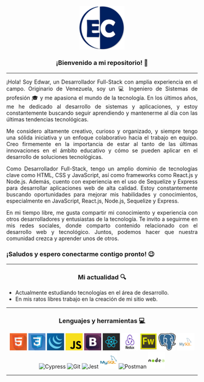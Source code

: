 <div align="center">
  <img src="https://raw.githubusercontent.com/edcastillob/Countries-ProyectoIndividual/main/client/src/assets/ec.png" width="120">
</div>

<div align="justify">
  <h3 align="center">¡Bienvenido a mi repositorio! 👋</h3>
  <hr />
  <p>¡Hola! Soy Edwar, un Desarrollador Full-Stack con amplia experiencia en el campo. Originario de Venezuela, soy un 💻 Ingeniero de Sistemas de profesión 🎓 y me apasiona el mundo de la tecnología. En los últimos años, me he dedicado al desarrollo de sistemas y aplicaciones, y estoy constantemente buscando seguir aprendiendo y mantenerme al día con las últimas tendencias tecnológicas.</p>

  <p>Me considero altamente creativo, curioso y organizado, y siempre tengo una sólida iniciativa y un enfoque colaborativo hacia el trabajo en equipo. Creo firmemente en la importancia de estar al tanto de las últimas innovaciones en el ámbito educativo y cómo se pueden aplicar en el desarrollo de soluciones tecnológicas.</p>

  <p>Como Desarrollador Full-Stack, tengo un amplio dominio de tecnologías clave como HTML, CSS y JavaScript, así como frameworks como React.js y Node.js. Además, cuento con experiencia en el uso de Sequelize y Express para desarrollar aplicaciones web de alta calidad. Estoy constantemente buscando oportunidades para mejorar mis habilidades y conocimientos, especialmente en JavaScript, React.js, Node.js, Sequelize y Express.</p>

  <p>En mi tiempo libre, me gusta compartir mi conocimiento y experiencia con otros desarrolladores y entusiastas de la tecnología. Te invito a seguirme en mis redes sociales, donde comparto contenido relacionado con el desarrollo web y tecnológico. Juntos, podemos hacer que nuestra comunidad crezca y aprender unos de otros.</p>

  <h3>¡Saludos y espero conectarme contigo pronto! 😉</h3>
</div>

<hr />

<h3 align="center">Mi actualidad 🔍</h3>
<ul>
  <li>Actualmente estudiando tecnologías en el área de desarrollo.</li>
  <li>En mis ratos libres trabajo en la creación de mi sitio web.</li>
</ul>
<hr />
<h3 align="center">Lenguajes y herramientas 💻</h3>
<div align="center">
  <img title="Html" width="45" height="45" src="https://raw.githubusercontent.com/edcastillob/My_Firts_Portafolio/0be69f5962cc338cbb2cc67d4fd7e0172ae68baf/assets/icons/html.svg" alt="html">
  <img title="Css" width="45" height="45" src="https://raw.githubusercontent.com/edcastillob/My_Firts_Portafolio/0be69f5962cc338cbb2cc67d4fd7e0172ae68baf/assets/icons/css.svg" alt="css">
  <img title="JQuery" width="45" height="45" src="https://raw.githubusercontent.com/edcastillob/My_Firts_Portafolio/0be69f5962cc338cbb2cc67d4fd7e0172ae68baf/assets/icons/jquery.svg" alt="jquery">
  <img title="JavaScript" width="45" height="45" src="https://raw.githubusercontent.com/edcastillob/My_Firts_Portafolio/0be69f5962cc338cbb2cc67d4fd7e0172ae68baf/assets/icons/Javascript.png" alt="javascript">
 
  <img title="Bootstrap" width="45" height="45" src="https://raw.githubusercontent.com/edcastillob/My_Firts_Portafolio/0be69f5962cc338cbb2cc67d4fd7e0172ae68baf/assets/icons/bootstrap.svg" alt="bootstrap">
  <img title="React" width="45" height="45" src="https://raw.githubusercontent.com/edcastillob/My_Firts_Portafolio/0be69f5962cc338cbb2cc67d4fd7e0172ae68baf/assets/icons/react.svg" alt="react">
  <img title="Redux" width="45" height="45" src="https://raw.githubusercontent.com/edcastillob/My_Firts_Portafolio/0be69f5962cc338cbb2cc67d4fd7e0172ae68baf/assets/icons/Redux.png" alt="redux">
  <img title="Fireworks" width="45" height="45" src="https://raw.githubusercontent.com/edcastillob/My_Firts_Portafolio/0be69f5962cc338cbb2cc67d4fd7e0172ae68baf/assets/icons/fireworks.png" alt="fireworks">
  <img title="Postgresql" width="45" height="45" src="https://raw.githubusercontent.com/edcastillob/My_Firts_Portafolio/0be69f5962cc338cbb2cc67d4fd7e0172ae68baf/assets/icons/Postgresql.png" alt="Postgresql">
  <img title="Mysql" width="45" height="45" src="https://raw.githubusercontent.com/edcastillob/My_Firts_Portafolio/0be69f5962cc338cbb2cc67d4fd7e0172ae68baf/assets/icons/mysql.svg" alt="mysql">
<img title="Cypress" width="45" height="45" src="https://raw.githubusercontent.com/simple-icons/simple-icons/6e46ec1fc23b60c8fd0d2f2ff46db82e16dbd75f/icons/cypress.svg" alt="Cypress">
<img title="Git" width="45" height="45" src="https://www.vectorlogo.zone/logos/git-scm/git-scm-icon.svg" alt="Git">
<img title="Jest" width="45" height="45" src="https://www.vectorlogo.zone/logos/jestjsio/jestjsio-icon.svg" alt="Jest">

<img title="MySql" width="45" height="45" src="https://raw.githubusercontent.com/devicons/devicon/master/icons/mysql/mysql-original-wordmark.svg" alt="MySql">
<img title="Postman" width="45" height="45" src="https://www.vectorlogo.zone/logos/getpostman/getpostman-icon.svg" alt="Postman">
<img title="NodeJs" width="45" height="45" src="https://raw.githubusercontent.com/devicons/devicon/master/icons/nodejs/nodejs-original-wordmark.svg" alt="NodeJs">
  
</div>

-----

  
